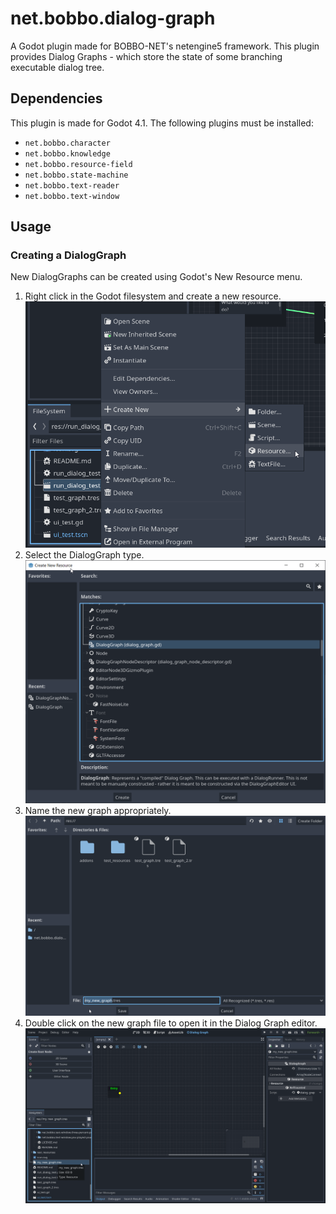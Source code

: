 # net.bobbo.dialog-graph

A Godot plugin made for BOBBO-NET's netengine5 framework.
This plugin provides Dialog Graphs - which store the state of some branching executable dialog tree.

## Dependencies

This plugin is made for Godot 4.1. The following plugins must be installed:

- `net.bobbo.character`
- `net.bobbo.knowledge`
- `net.bobbo.resource-field`
- `net.bobbo.state-machine`
- `net.bobbo.text-reader`
- `net.bobbo.text-window`

## Usage

### Creating a DialogGraph

New DialogGraphs can be created using Godot's New Resource menu.

1. Right click in the Godot filesystem and create a new resource. ![An image showing the Create New -> Resource dialog in the godot filesystem](docs/create_graph_1.png)
2. Select the DialogGraph type. ![An image showing Godot's "Create New Resource" dialog with the DialogGraph type highlighted](docs/create_graph_2.png)
3. Name the new graph appropriately. ![An image showing Godot's File Saving dialog, with the name of the new graph to be highlighted](docs/create_graph_3.png)
4. Double click on the new graph file to open it in the Dialog Graph editor. ![An image showing the new DialogGraph open in the main Godot screen, with the file highlighted in the godot filesystem](docs/create_graph_4.png)
